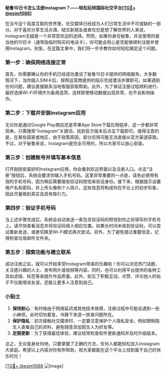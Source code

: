 **秘鲁10日卡怎么注册Instagram？——轻松玩转国际社交平台[[TG💪+ @esim1088](https://t.me/s/esim1088)]**

在当今这个高度互联的世界里，社交媒体已经成为人们日常生活中不可或缺的一部分。对于喜欢分享生活点滴、结交新朋友或者仅仅是想了解世界的人来说，Instagram无疑是一个非常受欢迎的选择。然而，如果你身在秘鲁，并且使用的是当地的10日卡（通常指临时购买的电话卡），你可能会担心是否能够顺利注册并使用Instagram。别急，在这篇文章中，我们将一步步教你如何轻松搞定这个问题。

### 第一步：确保网络连接正常

首先，你需要确认你的手机已经成功激活了秘鲁10日卡提供的网络服务。大多数情况下，当你插入SIM卡后，按照运营商提供的指示完成激活步骤即可。如果遇到任何问题，建议直接联系当地客服获取帮助。此外，为了保证注册过程顺利进行，最好选择Wi-Fi环境作为备用选项，这样即使移动数据出现异常，也不会影响操作。

### 第二步：下载并安装Instagram应用

无论你是通过Google Play商店还是苹果App Store下载应用程序，这一步都非常简单。只需搜索“Instagram”关键词，找到官方版本后点击下载即可。值得注意的是，在某些国家或地区，由于政策原因，部分应用可能无法直接从官方渠道获取。不过，对于秘鲁来说，Instagram是完全可用的，所以大家可以放心安装。

### 第三步：创建账号并填写基本信息

打开刚刚安装好的Instagram应用，你会看到欢迎界面以及注册入口。点击“注册”按钮后，系统会要求你输入手机号码。这里非常重要的一点是，请务必使用有效的手机号码，因为稍后需要接收验证码短信来验证身份。接下来，根据提示设置用户名和密码，并上传头像和个人简介。这些信息将构成你在平台上的初步形象，因此尽量做到真实且具有吸引力。

### 第四步：验证手机号码

当上述步骤完成后，系统会自动发送一条包含验证码的短信到你之前填写的手机号上。请尽快查看消息并将验证码填入相应位置。如果长时间未收到验证码，可以尝试重新发送，或者切换至Wi-Fi模式再次尝试。另外，为了避免错过重要信息，记得检查垃圾邮件文件夹。

### 第五步：探索功能与建立联系

成功注册之后，就可以开始享受Instagram带来的乐趣啦！你可以浏览热门话题、关注感兴趣的人士、发布照片或视频等内容。同时，也可以利用平台提供的各种工具如滤镜、标签等来提升作品质量。此外，别忘了积极互动，点赞、评论他人的帖子不仅能增进友谊，还能让更多人注意到自己。

### 小贴士

1. **保持耐心**：有时候由于网络延迟或其他技术故障，注册过程中可能会遇到一些小麻烦。此时切勿着急，冷静下来逐一排查问题所在。
2. **保护隐私**：初次接触社交媒体时，一定要注意保护个人隐私安全。例如限制陌生人查看自己的资料，避免随意添加陌生人为好友等。
3. **定期更新**：为了获得最佳体验，建议经常检查软件更新通知并及时升级版本。

总之，无论是身处何地，只要掌握了正确的方法，任何人都能轻松加入Instagram大家庭。希望以上内容对你有所帮助，祝大家都能在这个平台上找到属于自己的快乐时光！

[[TG💪+ @esim1088](https://t.me/s/esim1088) ![Image](https://i.postimg.cc/4NQfJmqS/Snipaste-2025-05-13-00-14-12.png)]